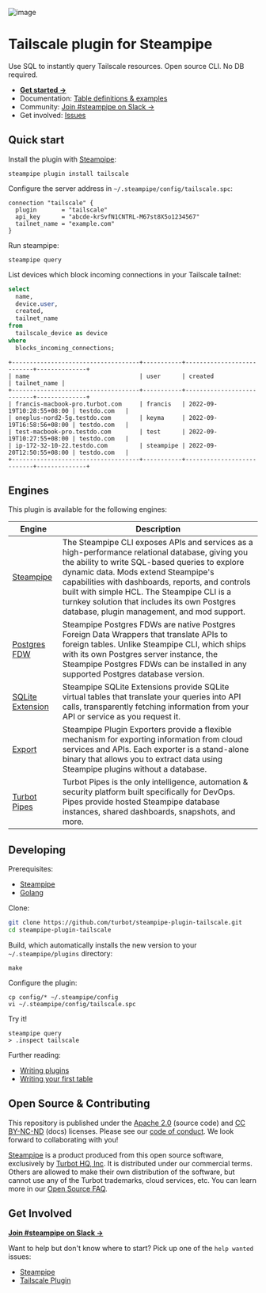![image](https://hub.steampipe.io/images/plugins/turbot/tailscale-social-graphic.png)

# Tailscale plugin for Steampipe

Use SQL to instantly query Tailscale resources. Open source CLI. No DB required.

- **[Get started →](https://hub.steampipe.io/plugins/turbot/tailscale)**
- Documentation: [Table definitions & examples](https://hub.steampipe.io/plugins/turbot/tailscale/tables)
- Community: [Join #steampipe on Slack →](https://turbot.com/community/join)
- Get involved: [Issues](https://github.com/turbot/steampipe-plugin-tailscale/issues)

## Quick start

Install the plugin with [Steampipe](https://steampipe.io):

```shell
steampipe plugin install tailscale
```

Configure the server address in `~/.steampipe/config/tailscale.spc`:

```hcl
connection "tailscale" {
  plugin       = "tailscale"
  api_key      = "abcde-krSvfN1CNTRL-M67st8X5o1234567"
  tailnet_name = "example.com"
}
```

Run steampipe:

```shell
steampipe query
```

List devices which block incoming connections in your Tailscale tailnet:

```sql
select
  name,
  device.user,
  created,
  tailnet_name
from
  tailscale_device as device
where
  blocks_incoming_connections;
```

```
+------------------------------------+-----------+---------------------------+--------------+
| name                               | user      | created                   | tailnet_name |
+------------------------------------+-----------+---------------------------+--------------+
| francis-macbook-pro.turbot.com     | francis   | 2022-09-19T10:28:55+08:00 | testdo.com   |
| oneplus-nord2-5g.testdo.com        | keyma     | 2022-09-19T16:58:56+08:00 | testdo.com   |
| test-macbook-pro.testdo.com        | test      | 2022-09-19T10:27:55+08:00 | testdo.com   |
| ip-172-32-10-22.testdo.com         | steampipe | 2022-09-20T12:50:55+08:00 | testdo.com   |
+------------------------------------+-----------+---------------------------+--------------+
```

## Engines

This plugin is available for the following engines:

| Engine        | Description
|---------------|------------------------------------------
| [Steampipe](https://steampipe.io/docs) | The Steampipe CLI exposes APIs and services as a high-performance relational database, giving you the ability to write SQL-based queries to explore dynamic data. Mods extend Steampipe's capabilities with dashboards, reports, and controls built with simple HCL. The Steampipe CLI is a turnkey solution that includes its own Postgres database, plugin management, and mod support.
| [Postgres FDW](https://steampipe.io/docs/steampipe_postgres/overview) | Steampipe Postgres FDWs are native Postgres Foreign Data Wrappers that translate APIs to foreign tables. Unlike Steampipe CLI, which ships with its own Postgres server instance, the Steampipe Postgres FDWs can be installed in any supported Postgres database version.
| [SQLite Extension](https://steampipe.io/docs/steampipe_sqlite/overview) | Steampipe SQLite Extensions provide SQLite virtual tables that translate your queries into API calls, transparently fetching information from your API or service as you request it.
| [Export](https://steampipe.io/docs/steampipe_export/overview) | Steampipe Plugin Exporters provide a flexible mechanism for exporting information from cloud services and APIs. Each exporter is a stand-alone binary that allows you to extract data using Steampipe plugins without a database.
| [Turbot Pipes](https://turbot.com/pipes/docs) | Turbot Pipes is the only intelligence, automation & security platform built specifically for DevOps. Pipes provide hosted Steampipe database instances, shared dashboards, snapshots, and more.

## Developing

Prerequisites:

- [Steampipe](https://steampipe.io/downloads)
- [Golang](https://golang.org/doc/install)

Clone:

```sh
git clone https://github.com/turbot/steampipe-plugin-tailscale.git
cd steampipe-plugin-tailscale
```

Build, which automatically installs the new version to your `~/.steampipe/plugins` directory:

```
make
```

Configure the plugin:

```
cp config/* ~/.steampipe/config
vi ~/.steampipe/config/tailscale.spc
```

Try it!

```
steampipe query
> .inspect tailscale
```

Further reading:

- [Writing plugins](https://steampipe.io/docs/develop/writing-plugins)
- [Writing your first table](https://steampipe.io/docs/develop/writing-your-first-table)

## Open Source & Contributing

This repository is published under the [Apache 2.0](https://www.apache.org/licenses/LICENSE-2.0) (source code) and [CC BY-NC-ND](https://creativecommons.org/licenses/by-nc-nd/2.0/) (docs) licenses. Please see our [code of conduct](https://github.com/turbot/.github/blob/main/CODE_OF_CONDUCT.md). We look forward to collaborating with you!

[Steampipe](https://steampipe.io) is a product produced from this open source software, exclusively by [Turbot HQ, Inc](https://turbot.com). It is distributed under our commercial terms. Others are allowed to make their own distribution of the software, but cannot use any of the Turbot trademarks, cloud services, etc. You can learn more in our [Open Source FAQ](https://turbot.com/open-source).

## Get Involved

**[Join #steampipe on Slack →](https://turbot.com/community/join)**

Want to help but don't know where to start? Pick up one of the `help wanted` issues:

- [Steampipe](https://github.com/turbot/steampipe/labels/help%20wanted)
- [Tailscale Plugin](https://github.com/turbot/steampipe-plugin-tailscale/labels/help%20wanted)
